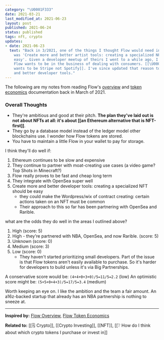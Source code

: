 ```yaml
---
category: "\U0001F333"
date: 2021-03-21
last_modified_at: 2021-06-23
layout: post
published: 2021-06-24
status: published
tags: nft, crypto
updates:
- date: 2021-06-23
  text: "Back in 3/2021, one of the things I thought Flow would need in order to succeed
    was 'Create more and better artist tools: creating a specialized NFT should be
    easy'. Given a developer meetup of theirs I went to a while ago, I no longer think
    Flow wants to be in the business of dealing with consumers. [[\U0001F330 Flow
    wants to be Stripe not Spotify]]. I've since updated that reason to making more
    and better developer tools."
---
```


The following are my notes from reading Flow's [overview](https://www.onflow.org/primer) and [token economics](https://www.onflow.org/flow-token-economics) documentation back in March of 2021.

### Overall Thoughts
- They're ambitious and good at their pitch. **The plan they've laid out is not about NFTs at all: it's about [[an Ethereum alternative that is NFT-first]]**.
- They go by a database model instead of the ledger model other blockchains use. I wonder how Flow tokens are stored.
- You have to maintain a little Flow in your wallet to pay for storage.

I think they'll do well if:
1. Ethereum continues to be slow and expensive
2. They continue to partner with moat-creating use cases (a video game? Top Shots in Minecraft?)
3. Flow really proves to be fast and cheap long term
4. They integrate with OpenSea super well
5. Create more and better developer tools: creating a specialized NFT should be easy
	- they could make the Wordpress/wix of contract creating: certain actions taken on an NFT must be common
	- Their approach to this so far has been partnering with OpenSea and Rarible.

what are the odds they do well in the areas I outlined above?
1. High (score: 5)
2. High - they're partnered with NBA, OpenSea, and now Rarible. (score: 5)
3. Unknown (score: 0)
4. Medium (score: 3)
5. Low (score: 0)
	- They haven't started prioritizing small developers. Part of the issue is that Flow tokens aren't easily available to purchase. So it's harder for developers to build unless it's via Big Partnerships.

A conservative score would be:
`(4+4+0+3+0)/5=11/5=2.2` (low)
An optimistic score might be:
`(5+5+0+4+3)/5=17/5=3.4` (medium)

Worth keeping an eye on. I like the ambition and the team a fair amount. An a16z-backed startup that already has an NBA partnership is nothing to sneeze at.


<hr/>

**Inspired by:** [Flow Overview](https://www.onflow.org/primer), [Flow Token Economics](https://www.onflow.org/flow-token-economics)

**Related to:** [[🗒️ Crypto]], [[Crypto Investing]], [[NFT]], [[❔ How do I think about which crypto tokens I purchase or invest in]]